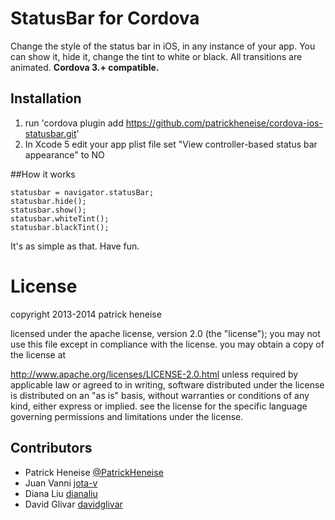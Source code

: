 # StatusBar for Cordova

Change the style of the status bar in iOS, in any instance of your app. You can show it, hide it, change the tint to white or black. All transitions are animated. <strong>Cordova 3.+ compatible.</strong>

## Installation

1. run 'cordova plugin add https://github.com/patrickheneise/cordova-ios-statusbar.git'
2. In Xcode 5 edit your app plist file set "View controller-based status bar appearance" to NO

##How it works

    statusbar = navigator.statusBar;
    statusbar.hide();
    statusbar.show();
    statusbar.whiteTint();
    statusbar.blackTint();

It's as simple as that. Have fun.

# License
copyright 2013-2014 patrick heneise

licensed under the apache license, version 2.0 (the "license"); you may not use this file except in compliance with the license. you may obtain a copy of the license at

http://www.apache.org/licenses/LICENSE-2.0.html
unless required by applicable law or agreed to in writing, software distributed under the license is distributed on an "as is" basis, without warranties or conditions of any kind, either express or implied. see the license for the specific language governing permissions and limitations under the license.

## Contributors
- Patrick Heneise [@PatrickHeneise](http://twitter.com/PatrickHeneise)
- Juan Vanni [jota-v](https://github.com/jota-v)
- Diana Liu [dianaliu](https://github.com/dianaliu)
- David Glivar [davidglivar](https://github.com/davidglivar)